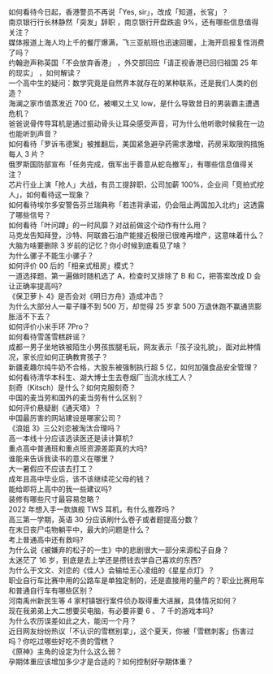 如何看待今日起，香港警员不再说「Yes, sir」，改成「知道，长官」？  
南京银行行长林静然「突发」辞职 ，南京银行开盘跌逾 9%，还有哪些信息值得关注？  
媒体报道上海人均上千的餐厅爆满，飞三亚航班也迅速回暖，上海开启报复性消费了吗？  
约翰逊声称英国「不会放弃香港」 ，外交部回应「请正视香港已回归祖国 25 年的现实」 ，如何解读？  
一个高中生的疑问：数学究竟是自然界本就存在的某种联系，还是我们人类的创造？  
海澜之家市值蒸发近 700 亿，被嘲又土又 low，是什么导致昔日的男装霸主遭遇危机？  
爸爸说骨传导耳机是通过振动骨头让耳朵感受声音，可为什么他听歌时候我在一边也能听到声音？  
如何看待「罗诉韦德案」被推翻后，美国紧急避孕药需求激增，药房采取限购措施每人 3 片？  
俄罗斯国防部宣布「任务完成，俄军出于善意从蛇岛撤军」，有哪些信息值得关注？  
芯片行业上演「抢人」大战，有员工提辞职，公司加薪 100%，企业间「竞拍式挖人」，如何看待这一现象？  
如何看待埃尔多安警告芬兰瑞典称「若违背承诺，仍会阻止两国加入北约」这透露了哪些信号？  
如何看待「叶问蹲」的一时风靡？对战前做这个动作有什么用？  
马克龙告知拜登，沙特、阿联酋石油产能接近极限已很难再增产，这意味着什么？  
大脑为啥要删除 3 岁前的记忆？你小时候到底看见了啥？  
为什么骡子不能生小骡子？  
如何评价 00 后的「相亲式租房」模式？  
一道选择题，第一遍做时随机选了 A，检查时又排除了 B 和 C，把答案改成 D 会让正确率提高吗?  
《保卫萝卜 4》是否会对《明日方舟》造成冲击？  
为什么大部分人一辈子赚不到 500 万，却觉得 25 岁拿 500 万退休跑不赢通货膨胀活不下去？  
如何评价小米手环 7Pro？  
如何看待雪莲雪糕辟谣？  
成都一男子坐地铁被陌生小男孩拔腿毛玩，网友表示「孩子没礼貌」，面对此种情况，家长应如何正确教育孩子？  
新疆麦趣尔纯牛奶不合格，大股东被强制执行超 5 亿，如何加强食品安全管理？  
如何看待清华本科生、湖大博士生去卷烟厂当流水线工人？  
刻奇（Kitsch）是什么？如何克服刻奇？  
中国的麦当劳和国外的麦当劳有什么区别？  
如何评价悬疑剧《通天塔》？  
中国最厉害的网站建设是哪家公司？  
《浪姐 3》三公刘恋被淘汰合理吗？  
高一本线十分应该选读医还是读计算机?  
重点高中普通班和重点班资源差距真的大吗?  
谁能来告诉我读书的意义在哪里？  
大一暑假应不应该去打工？  
成年且高中毕业后，该不该继续花父母的钱？  
能给即将上高中的我一些建议吗?  
装修有哪些尺寸最容易忽略？  
2022 年想入手一款旗舰 TWS 耳机，有什么推荐吗？  
高三第一学期，英语 30 分应该刷什么卷子或者题提高分数？  
在末日丧尸屯物躺平中，最大的问题是什么？  
考上普通高中还有救吗?  
为什么说《被嫌弃的松子的一生》中的悲剧很大一部分来源松子自身？  
太迷茫了 16 岁，到底是去上学还是攒钱去学自己喜欢的东西?  
为什么于文文、刘恋的《佳人》会输给王心凌组的《星星点灯》？  
职业自行车比赛中用的公路车是单独定制的，还是直接用的量产的？职业比赛用车和普通自行车有哪些区别？  
河南禹州新民生等 4 家村镇银行案件侦办取得重大进展，具体情况如何？  
现在我弟弟上大二想要买电脑，有必要非要 6 、 7 千的游戏本吗?  
为什么农历误差如此之大，能闰一个月？  
近日网友纷纷热议「不认识的雪糕别拿」，这个夏天，你被「雪糕刺客」伤害过吗？你吃过哪些好吃不贵的雪糕？  
《原神》主角的设定为什么这么弱？  
孕期体重应该增加多少才是合适的？如何控制好孕期体重？  
